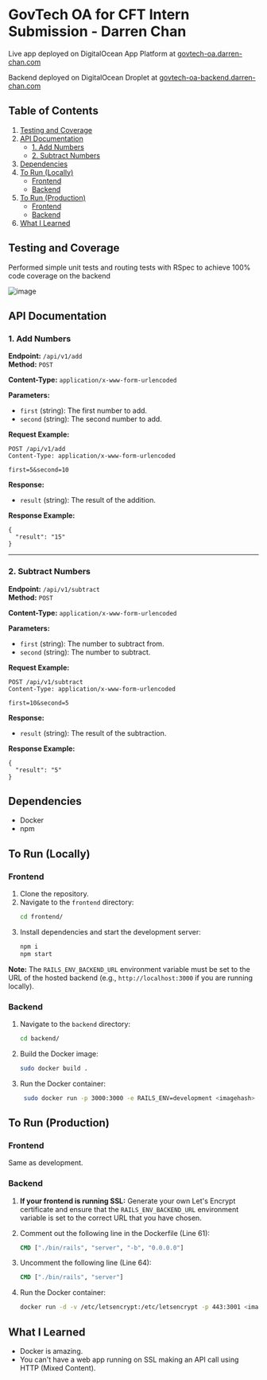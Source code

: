 # GovTech OA for CFT Intern Submission - Darren Chan

Live app deployed on DigitalOcean App Platform at 
[govtech-oa.darren-chan.com](https://govtech-oa.darren-chan.com)  

Backend deployed on DigitalOcean Droplet at 
[govtech-oa-backend.darren-chan.com](https://govtech-oa-backend.darren-chan.com)

## Table of Contents

1. [Testing and Coverage](#testing-and-coverage)
2. [API Documentation](#api-documentation)
   - [1. Add Numbers](#1-add-numbers)
   - [2. Subtract Numbers](#2-subtract-numbers)
3. [Dependencies](#dependencies)
4. [To Run (Locally)](#to-run-locally)
   - [Frontend](#frontend)
   - [Backend](#backend)
5. [To Run (Production)](#to-run-production)
   - [Frontend](#frontend-1)
   - [Backend](#backend-1)
6. [What I Learned](#what-i-learned)


## Testing and Coverage
Performed simple unit tests and routing tests with RSpec to achieve 100% code coverage on the backend

![image](https://github.com/user-attachments/assets/94ea2b9e-dba5-4c0b-b3d0-0f65f4786c53)


## API Documentation

### 1. Add Numbers

**Endpoint:** `/api/v1/add`  
**Method:** `POST`  

**Content-Type:** `application/x-www-form-urlencoded`  

**Parameters:**
- `first` (string): The first number to add.
- `second` (string): The second number to add.

**Request Example:**
```
POST /api/v1/add
Content-Type: application/x-www-form-urlencoded

first=5&second=10
```

**Response:**
- `result` (string): The result of the addition.

**Response Example:**
```
{
  "result": "15"
}
```

---

### 2. Subtract Numbers

**Endpoint:** `/api/v1/subtract`  
**Method:** `POST`  

**Content-Type:** `application/x-www-form-urlencoded`  

**Parameters:**
- `first` (string): The number to subtract from.
- `second` (string): The number to subtract.

**Request Example:**
```
POST /api/v1/subtract
Content-Type: application/x-www-form-urlencoded

first=10&second=5
```

**Response:**
- `result` (string): The result of the subtraction.

**Response Example:**
```
{
  "result": "5"
}
```
## Dependencies
- Docker
- npm

## To Run (Locally)

### Frontend
1. Clone the repository.
2. Navigate to the `frontend` directory:
    ```bash
    cd frontend/
    ```
3. Install dependencies and start the development server:
    ```bash
    npm i
    npm start
    ```

**Note:** The `RAILS_ENV_BACKEND_URL` environment variable must be set to the URL of the hosted backend (e.g., `http://localhost:3000` if you are running locally).

### Backend
1. Navigate to the `backend` directory:

    ```bash
    cd backend/
    ```
3. Build the Docker image:

    ```bash
    sudo docker build .
    ```
4. Run the Docker container:

   ```bash
    sudo docker run -p 3000:3000 -e RAILS_ENV=development <imagehash>
    ```

## To Run (Production)

### Frontend
Same as development.

### Backend
1. **If your frontend is running SSL:** Generate your own Let's Encrypt certificate and ensure that the `RAILS_ENV_BACKEND_URL` environment variable is set to the correct URL that you have chosen.

2. Comment out the following line in the Dockerfile (Line 61):
    ```Dockerfile
    CMD ["./bin/rails", "server", "-b", "0.0.0.0"]
    ```

3. Uncomment the following line (Line 64):
    ```Dockerfile
    CMD ["./bin/rails", "server"]
    ```

4. Run the Docker container:
    ```bash
    docker run -d -v /etc/letsencrypt:/etc/letsencrypt -p 443:3001 <image hash here>
    ```

## What I Learned
- Docker is amazing.
- You can't have a web app running on SSL making an API call using HTTP (Mixed Content).

